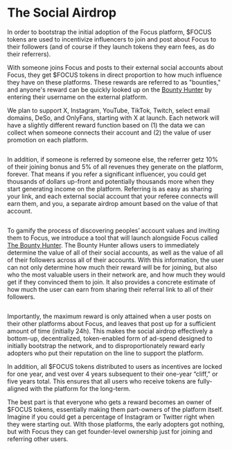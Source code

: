 # The Social Airdrop

In order to bootstrap the initial adoption of the Focus platform, $FOCUS tokens are used to incentivize influencers to join and post about Focus to their followers (and of course if they launch tokens they earn fees, as do their referrers).

With someone joins Focus and posts to their external social accounts about Focus, they get $FOCUS tokens in direct proportion to how much influence they have on these platforms. These rewards are referred to as "bounties," and anyone's reward can be quickly looked up on the [Bounty Hunter](https://focus.xyz/bounty) by entering their username on the external platform.

We plan to support X, Instagram, YouTube, TikTok, Twitch, select email domains, DeSo, and OnlyFans, starting with X at launch. Each network will have a slightly different reward function based on (1) the data we can collect when someone connects their account and (2) the value of user promotion on each platform.

<figure><img src="https://lh7-rt.googleusercontent.com/docsz/AD_4nXdzD2lgZITxcmRUwh85m5jpPNqpXGwhmYer0Sbicc28mTAdR7cDA8IvUmzvo8Fs7aZ93lK2UnoG1MaqpQG3qS5me6TGAfzKMvg3hjrWUFWatKl-6zlMxz6BZo8JrXFR4HGvCBcWOw?key=0P_5h4lc0AvHuJMCOd-Jug3Z" alt=""><figcaption></figcaption></figure>

In addition, if someone is referred by someone else, the referrer getz 10% of their joining bonus and 5% of all revenues they generate on the platform, forever. That means if you refer a significant influencer, you could get thousands of dollars up-front and potentially thousands more when they start generating income on the platform. Referring is as easy as sharing your link, and each external social account that your referee connects will earn them, and you, a separate airdrop amount based on the value of that account.

<figure><img src="https://lh7-rt.googleusercontent.com/docsz/AD_4nXfFxWWIdTH8E3TNraAx32lfm-KE5YWvc00IDUoD851rzeogHrPtpco1h7gysMdCRVA3O3SZGkBPZaGXDyW0Q0iGaI2p0pH6d56gD85zkNEZsGk030pUNRbL0Hrqvi5P45ni2M64Jg?key=0P_5h4lc0AvHuJMCOd-Jug3Z" alt=""><figcaption></figcaption></figure>

To gamify the process of discovering peoples’ account values and inviting them to Focus, we introduce a tool that will launch alongside Focus called [The Bounty Hunter](https://focus.xyz/bounty). The Bounty Hunter allows users to immediately determine the value of all of their social accounts, as well as the value of all of their followers across all of their accounts. With this information, the user can not only determine how much their reward will be for joining, but also who the most valuable users in their network are, and how much they would get if they convinced them to join. It also provides a concrete estimate of how much the user can earn from sharing their referral link to all of their followers.

<figure><img src="https://lh7-rt.googleusercontent.com/docsz/AD_4nXc3NT7L91SaSytT83xeWTPnoDZavmBRR6xz2pISE1T8VqsJEqlhTdDKXgovPvLL2mv0gRfI_Ckju1Q18yjtjSvd2pvIW-ZLnpWv88OlpETcyvT1a7oo5waJMnKIXQATKRzovGZDkQ?key=0P_5h4lc0AvHuJMCOd-Jug3Z" alt=""><figcaption></figcaption></figure>

Importantly, the maximum reward is only attained when a user posts on their other platforms about Focus, and leaves that post up for a sufficient amount of time (initially 24h). This makes the social airdrop effectively a bottom-up, decentralized, token-enabled form of ad-spend designed to initially bootstrap the network, and to disproportionately reward early adopters who put their reputation on the line to support the platform.

In addition, all $FOCUS tokens distributed to users as incentives are locked for one year, and vest over 4 years subsequent to their one-year “cliff,” or five years total. This ensures that all users who receive tokens are fully-aligned with the platform for the long-term.

The best part is that everyone who gets a reward becomes an owner of $FOCUS tokens, essentially making them part-owners of the platform itself. Imagine if you could get a percentage of Instagram or Twitter right when they were starting out. WIth those platforms, the early adopters got nothing, but with Focus they can get founder-level ownership just for joining and referring other users.
